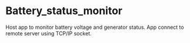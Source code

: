 # Battery_status_monitor
 Host app to monitor battery voltage and generator status. App connect to remote server using TCP/IP socket.
